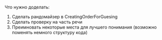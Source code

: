 Что нужно доделать:
1. Сделать рандомайзер в CreatingOrderForGuesing
2. Сделать проверку на часть речи
3. Преимновать некоторые места для лучшего понимания (возможно поменять немного структуру кода)

